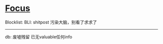 # [Focus](https://github.com/zerone0x/tmpbackup/issues/110)

Blocklist:
BLI: shitpost 污染大脑，别看了求求了

---

db: 废墟残留 已无valuable任何info